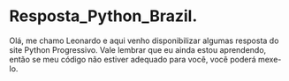 # Resposta_Python_Brazil.
Olá, me chamo Leonardo e aqui venho disponibilizar algumas resposta do site Python Progressivo. Vale lembrar que eu ainda estou aprendendo, então se meu código não estiver adequado para você, você poderá mexe-lo.

